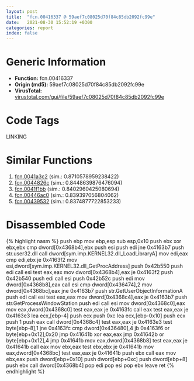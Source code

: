 ```yaml
---
layout: post
title:  "fcn.00416337 @ 59aef7c08025d70f84c85db2092fc99e"
date:   2021-08-30 15:52:19 +0300
categories: report
index: false
---
```


# Generic Information
- **Function:** fcn.00416337
- **Origin (md5):** 59aef7c08025d70f84c85db2092fc99e
- **VirusTotal:** [virustotal.com/gui/file/59aef7c08025d70f84c85db2092fc99e][virustotal_ref]

# Code Tags
<span class="tag" id="LINKING">LINKING</span>


# Similar Functions

1. [fcn.0041a3c2][similar_1_ref] (sim.: 0.8710578959238422)
2. [fcn.0044826c][similar_2_ref] (sim.: 0.8448639876476094)
3. [fcn.0041f1bb][similar_3_ref] (sim.: 0.8402960425080694)
4. [fcn.00446ac0][similar_4_ref] (sim.: 0.839397056804062)
5. [fcn.00439532][similar_5_ref] (sim.: 0.8374877722853233)


# Disassembled Code

{% highlight nasm %}
push ebp
mov ebp,esp
sub esp,0x10
push ebx
xor ebx,ebx
cmp dword[0x4368b4],ebx
push esi
push edi
jne 0x4163b7
push str.user32.dll
call dword[sym.imp.KERNEL32.dll_LoadLibraryA]
mov edi,eax
cmp edi,ebx
je 0x4163f2
mov esi,dword[sym.imp.KERNEL32.dll_GetProcAddress]
push 0x42b550
push edi
call esi
test eax,eax
mov dword[0x4368b4],eax
je 0x4163f2
push 0x42b540
push edi
call esi
push 0x42b52c
push edi
mov dword[0x4368b8],eax
call esi
cmp dword[0x436474],2
mov dword[0x4368bc],eax
jne 0x4163b7
push str.GetUserObjectInformationA
push edi
call esi
test eax,eax
mov dword[0x4368c4],eax
je 0x4163b7
push str.GetProcessWindowStation
push edi
call esi
mov dword[0x4368c0],eax
mov eax,dword[0x4368c0]
test eax,eax
je 0x4163fc
call eax
test eax,eax
je 0x4163e3
lea ecx,[ebp-4]
push ecx
push 0xc
lea ecx,[ebp-0x10]
push ecx
push 1
push eax
call dword[0x4368c4]
test eax,eax
je 0x4163e3
test byte[ebp-8],1
jne 0x4163fc
cmp dword[0x436480],4
jb 0x4163f6
or byte[ebp+0x12],0x20
jmp 0x41641b
xor eax,eax
jmp 0x41642b
or byte[ebp+0x12],4
jmp 0x41641b
mov eax,dword[0x4368b8]
test eax,eax
je 0x41641b
call eax
mov ebx,eax
test ebx,ebx
je 0x41641b
mov eax,dword[0x4368bc]
test eax,eax
je 0x41641b
push ebx
call eax
mov ebx,eax
push dword[ebp+0x10]
push dword[ebp+0xc]
push dword[ebp+8]
push ebx
call dword[0x4368b4]
pop edi
pop esi
pop ebx
leave 
ret 
{% endhighlight %}


[similar_1_ref]: /report/fcn.0041a3c2@fac4f0be03ac37bd8be7ef737cdcee10
[similar_2_ref]: /report/fcn.0044826c@418e0921f3a9bd4f5bc0dcc59623b5a1
[similar_3_ref]: /report/fcn.0041f1bb@20a93604f17ee6f3c2aa7b1f7a497fcf
[similar_4_ref]: /report/fcn.00446ac0@7b00dd8f2abf54a73bfb09681334ff78
[similar_5_ref]: /report/fcn.00439532@a1c6b07868a0eea8f4ee5a872aa71909
[virustotal_ref]: https://www.virustotal.com/gui/file/59aef7c08025d70f84c85db2092fc99e